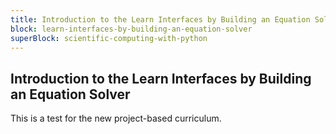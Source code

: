 ```yaml
---
title: Introduction to the Learn Interfaces by Building an Equation Solver
block: learn-interfaces-by-building-an-equation-solver
superBlock: scientific-computing-with-python
---
```


## Introduction to the Learn Interfaces by Building an Equation Solver

This is a test for the new project-based curriculum.
